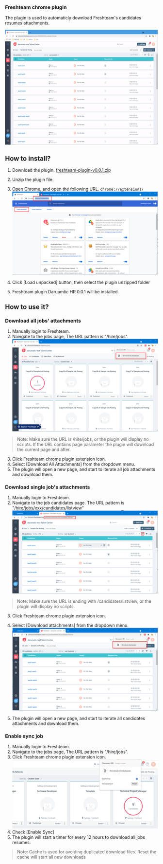 ### Freshteam chrome plugin

The plugin is used to automaticly download Freshteam's candidates resumes attachments.

![Alt text](docs/example.gif?raw=true "freshteam plugin demo")

## How to install?

1. Download the plugin. [freshteam-plugin-v0.0.1.zip](https://gitlab.com/darumatic/chrome-freshteam-plugin/-/raw/master/release/freshteam-plugin-v0.0.1.zip?inline=false)

2. Unzip the plugin file.
3. Open Chrome, and open the following URL. `chrome://extensions/`
   ![Alt text](docs/chrome-extension.png?raw=true "load unpacked")

4. Click [Load unpacked] button, then select the plugin unzipped folder
5. Freshteam plugin Daruamtic HR 0.0.1 will be installed.

## How to use it?

### Download all jobs' attachments

1. Manually login to Freshteam.
2. Navigate to the jobs page, The URL pattern is "/hire/jobs".
   ![Alt text](docs/download-all.png?raw=true "job detail")

> Note: Make sure the URL is /hire/jobs, or the plugin will display no scripts. If the URL contains page parameter
> the plugin will download the current page and after.

3. Click Freshteam chrome plugin extension icon.
4. Select [Download All Attachments] from the dropdown menu.
5. The plugin will open a new page, and start to iterate all job attachments and download them.

### Download single job's attachments

1. Manually login to Freshteam.
2. Navigate to the job candidates page. The URL pattern is "/hire/jobs/xxx/candidates/listview"
   ![Alt text](docs/job-detail.png?raw=true "job detail")

> Note: Make sure the URL is ending with /candidates/listview, or the plugin will display no scripts.

3. Click Freshteam chrome plugin extension icon.
4. Select [Download attachments] from the dropdown menu.
   ![Alt text](docs/download.png?raw=true "download")

5. The plugin will open a new page, and start to iterate all candidates attachments and download them.

### Enable sync job

1. Manually login to Freshteam.
2. Navigate to the jobs page, The URL pattern is "/hire/jobs".
3. Click Freshteam chrome plugin extension icon.
   ![Alt text](docs/schedule.png?raw=true "schedule")
4. Check [Enable Sync]
5. The plugin will start a timer for every 12 hours to download all jobs resumes.

> Note: Cache is used for avoiding duplicated download files. Reset the cache will start all new downloads
